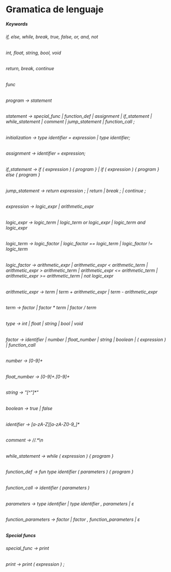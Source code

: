 # Gramatica de lenguaje 

##### Keywords 
###### if, else, while, break, true, false, or, and, not
###### int, float, string, bool, void
###### return, break, continue
###### func 
###### program       -> statement 
###### statement     -> special_func | function_def | assignment | if_statement | while_statement | comment | jump_statement | function_call ;
###### initialization -> type identifier = expression | type identifier;
###### assignment    -> identifier = expression;
###### if_statement  -> if ( expression ) { program } | if ( expression ) { program } else { program }
###### 
###### jump_statement -> return expression ; | return | break ; | continue ;
###### expression    -> logic_expr | arithmetic_expr
###### logic_expr    -> logic_term | logic_term or logic_expr | logic_term and logic_expr
###### logic_term    -> logic_factor | logic_factor == logic_term | logic_factor != logic_term
###### logic_factor  -> arithmetic_expr | arithmetic_expr < arithmetic_term | arithmetic_expr > arithmetic_term | arithmetic_expr <= arithmetic_term | arithmetic_expr >= arithmetic_term | not logic_expr
###### arithmetic_expr -> term | term + arithmetic_expr | term - arithmetic_expr
###### term          -> factor | factor * term | factor / term
###### type         -> int | float | string | bool | void
###### factor        -> identifier | number | float_number | string | boolean | ( expression ) | function_call
###### number        -> [0-9]+
###### float_number  -> [0-9]+.[0-9]+
###### string        -> "[^"]*"
###### boolean       -> true | false
###### identifier    -> [a-zA-Z][a-zA-Z0-9_]*
###### comment       -> //.*\n
###### while_statement -> while ( expression ) { program }
###### function_def      -> fun type identifier ( parameters ) { program }
###### function_call     -> identifier ( parameters ) 
###### parameters    -> type identifier | type identifier , parameters |  ε
###### function_parameters -> factor | factor , function_parameters |  ε

##### Special funcs
###### special_func  -> print
###### print     -> print ( expression ) ;